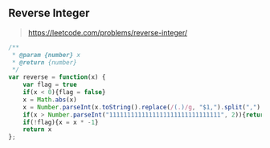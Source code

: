 ## Reverse Integer 

> https://leetcode.com/problems/reverse-integer/

```javascript
/**
 * @param {number} x
 * @return {number}
 */
var reverse = function(x) {
    var flag = true
    if(x < 0){flag = false}
    x = Math.abs(x)
    x = Number.parseInt(x.toString().replace(/(.)/g, "$1,").split(",").reverse().join(""))
    if(x > Number.parseInt("1111111111111111111111111111111", 2)){return 0}
    if(!flag){x = x * -1}
    return x
};
```